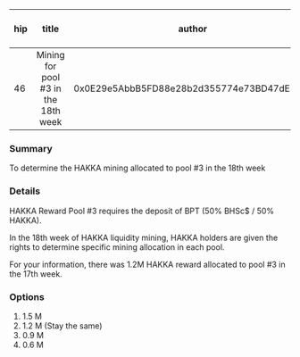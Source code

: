 | hip | title | author | created | duration | Snapshot Block Number |
|----------|:----------:|:----------:|:----------:|:----------:|:----------:|
| 46 | Mining for pool #3 in the 18th week | 0x0E29e5AbbB5FD88e28b2d355774e73BD47dE3bcd | 2020-12-29 13:00 | 1 | 11549001 |


### Summary
To determine the HAKKA mining allocated to pool #3 in the 18th week

### Details

HAKKA Reward Pool #3 requires the deposit of BPT (50% BHSc$ / 50% HAKKA).

In the 18th week of HAKKA liquidity mining, HAKKA holders are given the rights to determine specific mining allocation in each pool.

For your information, there was 1.2M HAKKA reward allocated to pool #3 in the 17th week.

### Options
1. 1.5 M
2. 1.2 M (Stay the same)
3. 0.9 M 
4. 0.6 M
